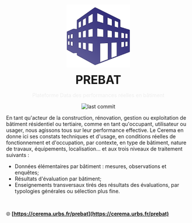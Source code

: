 <div align="center">
    <img align="center" src="./client/static/img/logo.svg" alt="logo" width="172"/>
    <p align="center">
        <h1 align="center" style="font-size:32px;margin:0;border:none;">PREBAT</h1>
        <p style="color:#eee">Plateforme Data des performances réelles en bâtiment</p>
        <img src="https://img.shields.io/github/license/vincjo/datatables?color=292574" alt="last commit"/>
    </p>
</div>


En tant qu'acteur de la construction, rénovation, gestion ou exploitation de bâtiment résidentiel ou tertiaire, comme en tant qu'occupant, utilisateur ou usager, nous agissons tous sur leur performance effective. Le Cerema en donne ici ses constats techniques et d'usage, en conditions réelles de fonctionnement et d'occupation, par contexte, en type de bâtiment, nature de travaux, équipements, localisation... et aux trois niveaux de traitement suivants :

- Données élémentaires par bâtiment : mesures, observations et enquêtes;
- Résultats d'évaluation par bâtiment;
- Enseignements transversaux tirés des résultats des évaluations, par typologies générales ou sélection plus fine.

<br>

:globe_with_meridians: **[https://cerema.urbs.fr/prebat](https://cerema.urbs.fr/prebat)**
